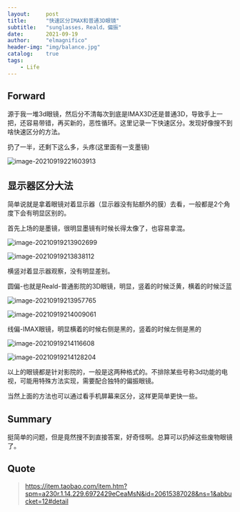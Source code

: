 ```yaml
---
layout:     post
title:      "快速区分IMAX和普通3D眼镜"
subtitle:   "sunglasses，Reald，偏振"
date:       2021-09-19
author:     "elmagnifico"
header-img: "img/balance.jpg"
catalog:    true
tags:
    - Life
---
```


## Forward

源于我一堆3d眼镜，然后分不清每次到底是IMAX3D还是普通3D，导致手上一把，还容易带错，再买新的，恶性循环。这里记录一下快速区分。发现好像搜不到啥快速区分的方法。

扔了一半，还剩下这么多，头疼(这里面有一支墨镜)

![image-20210919221603913](https://i.loli.net/2021/09/19/1uQyaMTOemXs6Nc.png)

## 显示器区分大法

简单说就是拿着眼镜对着显示器（显示器没有贴额外的膜）去看，一般都是2个角度下会有明显区别的。



首先上场的是墨镜，很明显墨镜有时候长得太像了，也容易拿混。

![image-20210919213902699](https://i.loli.net/2021/09/19/1D4rv3oI7hyn9Za.png)

![image-20210919213838112](https://i.loli.net/2021/09/19/IXA8RPge5GQz3HD.png)

横竖对着显示器观察，没有明显差别。



圆偏-也就是Reald-普通影院的3D眼镜，明显，竖着的时候泛黄，横着的时候泛蓝

![image-20210919213957765](https://i.loli.net/2021/09/19/FqAblENZ8nKipOQ.png)

![image-20210919214009061](https://i.loli.net/2021/09/19/RKzILdt2MrCNe1W.png)



线偏-IMAX眼镜，明显横着的时候右侧是黑的，竖着的时候左侧是黑的

![image-20210919214116608](https://i.loli.net/2021/09/19/DWYoTndvcgkEUuj.png)

![image-20210919214128204](https://i.loli.net/2021/09/19/TLeH3A8DgYJftOj.png)

以上的眼镜都是针对影院的，一般是这两种格式的。不排除某些号称3d功能的电视，可能用特殊方法实现，需要配合独特的偏振眼镜。

当然上面的方法也可以通过看手机屏幕来区分，这样更简单更快一些。



## Summary

挺简单的问题，但是竟然搜不到直接答案，好奇怪啊。总算可以扔掉这些废物眼镜了。



## Quote

>https://item.taobao.com/item.htm?spm=a230r.1.14.229.6972429eCeaMsN&id=20615387028&ns=1&abbucket=12#detail

